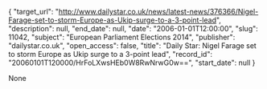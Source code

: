 {
  "target_url": "http://www.dailystar.co.uk/news/latest-news/376366/Nigel-Farage-set-to-storm-Europe-as-Ukip-surge-to-a-3-point-lead", 
  "description": null, 
  "end_date": null, 
  "date": "2006-01-01T12:00:00", 
  "slug": 11042, 
  "subject": "European Parliament Elections 2014", 
  "publisher": "dailystar.co.uk", 
  "open_access": false, 
  "title": "Daily Star: Nigel Farage set to storm Europe as Ukip surge to a 3-point lead", 
  "record_id": "20060101T120000/HrFoLXwsHEb0W8RwNrwG0w==", 
  "start_date": null
}

None